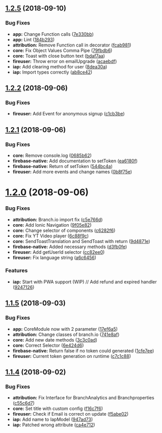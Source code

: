 <a name="1.2.5"></a>
## [1.2.5](https://github.com/paulstelzer/innomobile-library/compare/v1.2.2...v1.2.5) (2018-09-10)


### Bug Fixes

* **app:** Change Function calls ([7e330bb](https://github.com/paulstelzer/innomobile-library/commit/7e330bb))
* **app:** Lint ([184b293](https://github.com/paulstelzer/innomobile-library/commit/184b293))
* **attribution:** Remove Function call in decorator ([fcab981](https://github.com/paulstelzer/innomobile-library/commit/fcab981))
* **core:** Fix Object Values Comma Pipe ([79fbdb6](https://github.com/paulstelzer/innomobile-library/commit/79fbdb6))
* **core:** Toast with close button text ([bdaf7aa](https://github.com/paulstelzer/innomobile-library/commit/bdaf7aa))
* **fireuser:** Throw error on emailUpgrade ([acaebdf](https://github.com/paulstelzer/innomobile-library/commit/acaebdf))
* **iap:** Add clearing method for user ([8dea30a](https://github.com/paulstelzer/innomobile-library/commit/8dea30a))
* **iap:** Import types correctly ([ab8ce42](https://github.com/paulstelzer/innomobile-library/commit/ab8ce42))



<a name="1.2.2"></a>
## [1.2.2](https://github.com/paulstelzer/innomobile-library/compare/v1.2.1...v1.2.2) (2018-09-06)


### Bug Fixes

* **fireuser:** Add Event for anonymous signup ([c1cb3be](https://github.com/paulstelzer/innomobile-library/commit/c1cb3be))



<a name="1.2.1"></a>
## [1.2.1](https://github.com/paulstelzer/innomobile-library/compare/v1.2.0...v1.2.1) (2018-09-06)


### Bug Fixes

* **core:** Remove console.log ([0685b62](https://github.com/paulstelzer/innomobile-library/commit/0685b62))
* **firebase-native:** Add documentation to setToken ([ea6180f](https://github.com/paulstelzer/innomobile-library/commit/ea6180f))
* **firebase-native:** Return of setToken ([544bc4a](https://github.com/paulstelzer/innomobile-library/commit/544bc4a))
* **fireuser:** Add more events and change names ([0b8f75e](https://github.com/paulstelzer/innomobile-library/commit/0b8f75e))



<a name="1.2.0"></a>
# [1.2.0](https://github.com/paulstelzer/innomobile-library/compare/v1.1.5...v1.2.0) (2018-09-06)


### Bug Fixes

* **attribution:** Branch.io import fix ([c5e766d](https://github.com/paulstelzer/innomobile-library/commit/c5e766d))
* **core:** Add Ionic Navigation ([9f05e82](https://github.com/paulstelzer/innomobile-library/commit/9f05e82))
* **core:** Change selector of components ([c6282f6](https://github.com/paulstelzer/innomobile-library/commit/c6282f6))
* **core:** Fix YT Video player ([6c88f9c](https://github.com/paulstelzer/innomobile-library/commit/6c88f9c))
* **core:** SendToastTranslation and SendToast with return ([9d4871e](https://github.com/paulstelzer/innomobile-library/commit/9d4871e))
* **firebase-native:** Added necessary methods ([d3fb0fe](https://github.com/paulstelzer/innomobile-library/commit/d3fb0fe))
* **fireuser:** Add getUserId selector ([cc82ee0](https://github.com/paulstelzer/innomobile-library/commit/cc82ee0))
* **fireuser:** Fix language string ([a6c6456](https://github.com/paulstelzer/innomobile-library/commit/a6c6456))


### Features

* **iap:** Start with PWA support (WIP) // Add refund and expired handler ([9247126](https://github.com/paulstelzer/innomobile-library/commit/9247126))



<a name="1.1.5"></a>
## [1.1.5](https://github.com/paulstelzer/innomobile-library/compare/v1.1.4...v1.1.5) (2018-09-03)


### Bug Fixes

* **app:** CoreModule now with 2 parameter ([17ef6a5](https://github.com/paulstelzer/innomobile-library/commit/17ef6a5))
* **attribution:** Change classes of branch.io ([741e8af](https://github.com/paulstelzer/innomobile-library/commit/741e8af))
* **core:** Add new date methods ([3c3c0ad](https://github.com/paulstelzer/innomobile-library/commit/3c3c0ad))
* **core:** Correct Selector ([6e424d6](https://github.com/paulstelzer/innomobile-library/commit/6e424d6))
* **firebase-native:** Return false if no token could generated ([1cfe7ee](https://github.com/paulstelzer/innomobile-library/commit/1cfe7ee))
* **fireuser:** Current token generation on runtime ([c7c1c88](https://github.com/paulstelzer/innomobile-library/commit/c7c1c88))



<a name="1.1.4"></a>
## [1.1.4](https://github.com/paulstelzer/innomobile-library/compare/c55c6d7...v1.1.4) (2018-09-02)


### Bug Fixes

* **attribution:** Fix Interface for BranchAnalytics and Branchproperties ([c55c6d7](https://github.com/paulstelzer/innomobile-library/commit/c55c6d7))
* **core:** Set title with custom config ([f16c7f6](https://github.com/paulstelzer/innomobile-library/commit/f16c7f6))
* **fireuser:** Check if Email is correct on update ([f5abe02](https://github.com/paulstelzer/innomobile-library/commit/f5abe02))
* **iap:** Add name to IapModel ([947ad73](https://github.com/paulstelzer/innomobile-library/commit/947ad73))
* **iap:** Patched wrong attribute ([ca4e712](https://github.com/paulstelzer/innomobile-library/commit/ca4e712))



